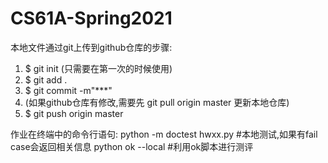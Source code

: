 # CS61A-Spring2021

本地文件通过git上传到github仓库的步骤:
1. $ git init (只需要在第一次的时候使用)
2. $ git add .
3. $ git commit -m"***"
4. (如果github仓库有修改,需要先 git pull origin master 更新本地仓库)
5. $ git push origin master


作业在终端中的命令行语句:
python -m doctest hwxx.py #本地测试,如果有fail case会返回相关信息
python ok --local #利用ok脚本进行测评
